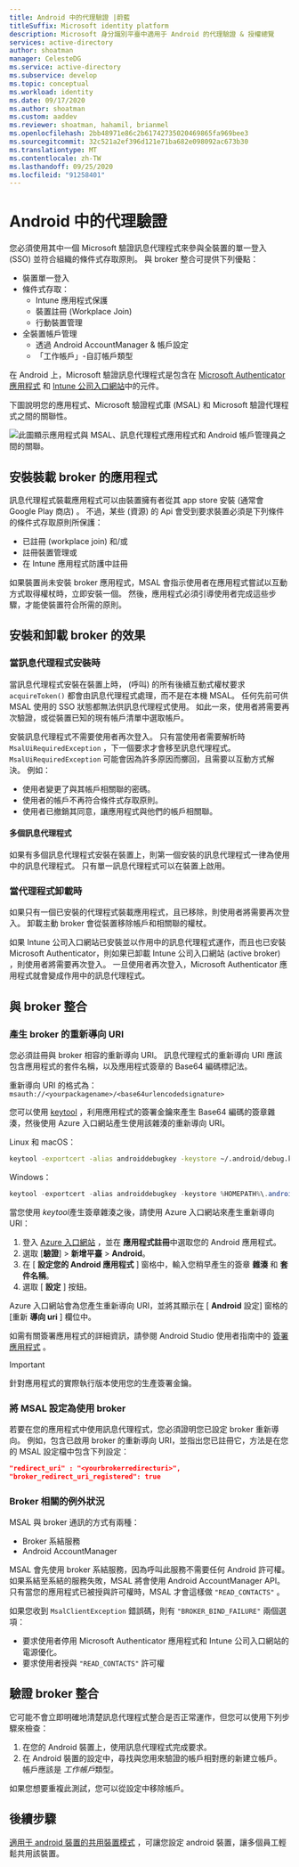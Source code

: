 ```yaml
---
title: Android 中的代理驗證 |蔚藍
titleSuffix: Microsoft identity platform
description: Microsoft 身分識別平臺中適用于 Android 的代理驗證 & 授權總覽
services: active-directory
author: shoatman
manager: CelesteDG
ms.service: active-directory
ms.subservice: develop
ms.topic: conceptual
ms.workload: identity
ms.date: 09/17/2020
ms.author: shoatman
ms.custom: aaddev
ms.reviewer: shoatman, hahamil, brianmel
ms.openlocfilehash: 2bb48971e86c2b61742735020469865fa969bee3
ms.sourcegitcommit: 32c521a2ef396d121e71ba682e098092ac673b30
ms.translationtype: MT
ms.contentlocale: zh-TW
ms.lasthandoff: 09/25/2020
ms.locfileid: "91258401"
---
```

# <a name="brokered-authentication-in-android"></a>Android 中的代理驗證

您必須使用其中一個 Microsoft 驗證訊息代理程式來參與全裝置的單一登入 (SSO) 並符合組織的條件式存取原則。 與 broker 整合可提供下列優點：

- 裝置單一登入
- 條件式存取：
  - Intune 應用程式保護
  - 裝置註冊 (Workplace Join) 
  - 行動裝置管理
- 全裝置帳戶管理
  -  透過 Android AccountManager & 帳戶設定
  - 「工作帳戶」-自訂帳戶類型

在 Android 上，Microsoft 驗證訊息代理程式是包含在 [Microsoft Authenticator 應用程式](https://play.google.com/store/apps/details?id=com.azure.authenticator) 和 [Intune 公司入口網站](https://play.google.com/store/apps/details?id=com.microsoft.windowsintune.companyportal)中的元件。

下圖說明您的應用程式、Microsoft 驗證程式庫 (MSAL) 和 Microsoft 驗證代理程式之間的關聯性。

![此圖顯示應用程式與 MSAL、訊息代理程式應用程式和 Android 帳戶管理員之間的關聯。](./media/brokered-auth/brokered-deployment-diagram.png)

## <a name="installing-apps-that-host-a-broker"></a>安裝裝載 broker 的應用程式

訊息代理程式裝載應用程式可以由裝置擁有者從其 app store 安裝 (通常會 Google Play 商店) 。 不過，某些 (資源) 的 Api 會受到要求裝置必須是下列條件的條件式存取原則所保護：

- 已註冊 (workplace join) 和/或
- 註冊裝置管理或
- 在 Intune 應用程式防護中註冊

如果裝置尚未安裝 broker 應用程式，MSAL 會指示使用者在應用程式嘗試以互動方式取得權杖時，立即安裝一個。 然後，應用程式必須引導使用者完成這些步驟，才能使裝置符合所需的原則。

## <a name="effects-of-installing-and-uninstalling-a-broker"></a>安裝和卸載 broker 的效果

### <a name="when-a-broker-is-installed"></a>當訊息代理程式安裝時

當訊息代理程式安裝在裝置上時， (呼叫) 的所有後續互動式權杖要求 `acquireToken()` 都會由訊息代理程式處理，而不是在本機 MSAL。 任何先前可供 MSAL 使用的 SSO 狀態都無法供訊息代理程式使用。 如此一來，使用者將需要再次驗證，或從裝置已知的現有帳戶清單中選取帳戶。

安裝訊息代理程式不需要使用者再次登入。 只有當使用者需要解析時 `MsalUiRequiredException` ，下一個要求才會移至訊息代理程式。 `MsalUiRequiredException` 可能會因為許多原因而擲回，且需要以互動方式解決。 例如：

- 使用者變更了與其帳戶相關聯的密碼。
- 使用者的帳戶不再符合條件式存取原則。
- 使用者已撤銷其同意，讓應用程式與他們的帳戶相關聯。

#### <a name="multiple-brokers"></a>多個訊息代理程式

如果有多個訊息代理程式安裝在裝置上，則第一個安裝的訊息代理程式一律為使用中的訊息代理程式。 只有單一訊息代理程式可以在裝置上啟用。

### <a name="when-a-broker-is-uninstalled"></a>當代理程式卸載時

如果只有一個已安裝的代理程式裝載應用程式，且已移除，則使用者將需要再次登入。 卸載主動 broker 會從裝置移除帳戶和相關聯的權杖。

如果 Intune 公司入口網站已安裝並以作用中的訊息代理程式運作，而且也已安裝 Microsoft Authenticator，則如果已卸載 Intune 公司入口網站 (active broker) ，則使用者將需要再次登入。 一旦使用者再次登入，Microsoft Authenticator 應用程式就會變成作用中的訊息代理程式。

## <a name="integrating-with-a-broker"></a>與 broker 整合

### <a name="generating-a-redirect-uri-for-a-broker"></a>產生 broker 的重新導向 URI

您必須註冊與 broker 相容的重新導向 URI。 訊息代理程式的重新導向 URI 應該包含應用程式的套件名稱，以及應用程式簽章的 Base64 編碼標記法。

重新導向 URI 的格式為： `msauth://<yourpackagename>/<base64urlencodedsignature>`

您可以使用 [keytool](https://manpages.debian.org/buster/openjdk-11-jre-headless/keytool.1.en.html) ，利用應用程式的簽署金鑰來產生 Base64 編碼的簽章雜湊，然後使用 Azure 入口網站產生使用該雜湊的重新導向 URI。

Linux 和 macOS：

```bash
keytool -exportcert -alias androiddebugkey -keystore ~/.android/debug.keystore | openssl sha1 -binary | openssl base64
```

Windows：

```powershell
keytool -exportcert -alias androiddebugkey -keystore %HOMEPATH%\.android\debug.keystore | openssl sha1 -binary | openssl base64
```

當您使用 *keytool*產生簽章雜湊之後，請使用 Azure 入口網站來產生重新導向 URI：

1. 登入 [Azure 入口網站](https://protal.azure.com) ，並在 **應用程式註冊**中選取您的 Android 應用程式。
1. 選取 [**驗證**]  >  **新增平臺**  >  **Android**。
1. 在 [ **設定您的 Android 應用程式** ] 窗格中，輸入您稍早產生的簽章 **雜湊** 和 **套件名稱**。
1. 選取 [ **設定** ] 按鈕。

Azure 入口網站會為您產生重新導向 URI，並將其顯示在 [ **Android** 設定] 窗格的 [重新 **導向 uri** ] 欄位中。

如需有關簽署應用程式的詳細資訊，請參閱 Android Studio 使用者指南中的 [簽署應用程式](https://developer.android.com/studio/publish/app-signing) 。

> [!IMPORTANT]
> 針對應用程式的實際執行版本使用您的生產簽署金鑰。

### <a name="configure-msal-to-use-a-broker"></a>將 MSAL 設定為使用 broker

若要在您的應用程式中使用訊息代理程式，您必須證明您已設定 broker 重新導向。 例如，包含已啟用 broker 的重新導向 URI，並指出您已註冊它，方法是在您的 MSAL 設定檔中包含下列設定：

```json
"redirect_uri" : "<yourbrokerredirecturi>",
"broker_redirect_uri_registered": true
```

### <a name="broker-related-exceptions"></a>Broker 相關的例外狀況

MSAL 與 broker 通訊的方式有兩種：

- Broker 系結服務
- Android AccountManager

MSAL 會先使用 broker 系結服務，因為呼叫此服務不需要任何 Android 許可權。 如果系結至系結的服務失敗，MSAL 將會使用 Android AccountManager API。 只有當您的應用程式已被授與許可權時，MSAL 才會這樣做 `"READ_CONTACTS"` 。

如果您收到 `MsalClientException` 錯誤碼，則有 `"BROKER_BIND_FAILURE"` 兩個選項：

- 要求使用者停用 Microsoft Authenticator 應用程式和 Intune 公司入口網站的電源優化。
- 要求使用者授與 `"READ_CONTACTS"` 許可權

## <a name="verifying-broker-integration"></a>驗證 broker 整合

它可能不會立即明確地清楚訊息代理程式整合是否正常運作，但您可以使用下列步驟來檢查：

1. 在您的 Android 裝置上，使用訊息代理程式完成要求。
1. 在 Android 裝置的設定中，尋找與您用來驗證的帳戶相對應的新建立帳戶。 帳戶應該是 *工作帳戶*類型。

如果您想要重複此測試，您可以從設定中移除帳戶。

## <a name="next-steps"></a>後續步驟

[適用于 android 裝置的共用裝置模式](msal-android-shared-devices.md) ，可讓您設定 android 裝置，讓多個員工輕鬆共用該裝置。
